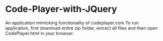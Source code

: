 # Code-Player-with-JQuery
An application mimicking functionality of codeplayer.com
To run application, first download entire zip folder, extract all files and then open CodePlayer.html in your browser.
